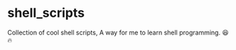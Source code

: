 # shell_scripts
Collection of cool shell scripts, A way for me to learn shell programming. :laughing: :fire:
